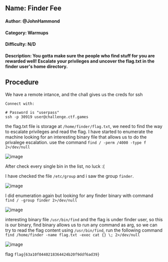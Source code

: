 ## Name: Finder Fee
#### Author: @JohnHammond
#### Category: Warmups
#### Difficulty: N/D
#### Description: You gotta make sure the people who find stuff for you are rewarded well! Escalate your privileges and uncover the flag.txt in the finder user's home directory.

## Procedure
We have a remote intance, and the chall gives us the creds for ssh 
```
Connect with:

# Password is "userpass"
ssh -p 30919 user@challenge.ctf.games
```
the flag.txt file is storage at ```/home/finder/flag.txt```, we need to find the way to escalate privileges and read the flag. I have started to enumerate the machine looking for an interesting binary file that allows us to do the privalege escalation. use the command ```find / -perm /4000 -type f 2>/dev/null```

![image](https://github.com/user-attachments/assets/cbd82819-629d-4116-863e-4604802421a1)

After check every single bin in the list, no luck :(

I have checked the file ```/etc/group``` and i saw the group ```finder```.

![image](https://github.com/user-attachments/assets/05eb2b47-62e1-4e37-9dd2-1f79f12025f0)

I did enumeration again but looking for any finder binary with command ```find / -group finder 2>/dev/null```

![image](https://github.com/user-attachments/assets/e8937dfa-0b21-42c2-aa99-3498301de356)

interesting binary file ```/usr/bin/find``` and the flag is under finder user, so this is our binary, find binary allows us to run any command as arg, so we can try to read the flag content using ```/usr/bin/find```, run the following command ```find /home/finder -name flag.txt -exec cat {} \; 2>/dev/null```

![image](https://github.com/user-attachments/assets/1e32e387-f5f9-4aa3-8477-d71bdb1c808d)

flag ```flag{63a10f0440218364424b20f9ddf6ad39}```
